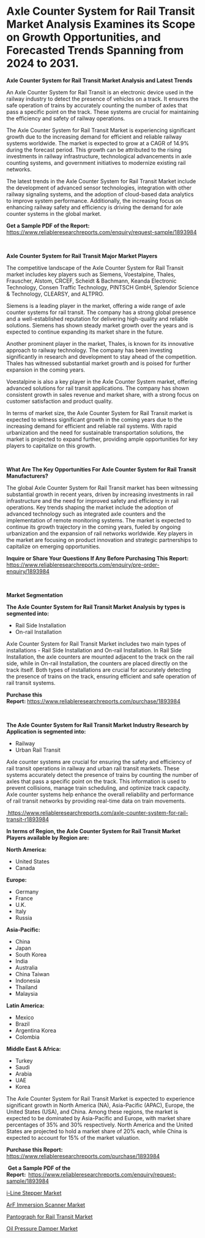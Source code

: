 <p><h1>Axle Counter System for Rail Transit Market Analysis Examines its Scope on Growth Opportunities, and Forecasted Trends Spanning from 2024 to 2031.</h1></p><p><strong>Axle Counter System for Rail Transit Market Analysis and Latest Trends</strong></p>
<p><p>An Axle Counter System for Rail Transit is an electronic device used in the railway industry to detect the presence of vehicles on a track. It ensures the safe operation of trains by accurately counting the number of axles that pass a specific point on the track. These systems are crucial for maintaining the efficiency and safety of railway operations.</p><p>The Axle Counter System for Rail Transit Market is experiencing significant growth due to the increasing demand for efficient and reliable railway systems worldwide. The market is expected to grow at a CAGR of 14.9% during the forecast period. This growth can be attributed to the rising investments in railway infrastructure, technological advancements in axle counting systems, and government initiatives to modernize existing rail networks.</p><p>The latest trends in the Axle Counter System for Rail Transit Market include the development of advanced sensor technologies, integration with other railway signaling systems, and the adoption of cloud-based data analytics to improve system performance. Additionally, the increasing focus on enhancing railway safety and efficiency is driving the demand for axle counter systems in the global market.</p></p>
<p><strong>Get a Sample PDF of the Report:&nbsp;</strong> <a href="https://www.reliableresearchreports.com/enquiry/request-sample/1893984">https://www.reliableresearchreports.com/enquiry/request-sample/1893984</a></p>
<p>&nbsp;</p>
<p><strong>Axle Counter System for Rail Transit Major Market Players</strong></p>
<p><p>The competitive landscape of the Axle Counter System for Rail Transit market includes key players such as Siemens, Voestalpine, Thales, Frauscher, Alstom, CRCEF, Scheidt & Bachmann, Keanda Electronic Technology, Consen Traffic Technology, PINTSCH GmbH, Splendor Science & Technology, CLEARSY, and ALTPRO.</p><p>Siemens is a leading player in the market, offering a wide range of axle counter systems for rail transit. The company has a strong global presence and a well-established reputation for delivering high-quality and reliable solutions. Siemens has shown steady market growth over the years and is expected to continue expanding its market share in the future.</p><p>Another prominent player in the market, Thales, is known for its innovative approach to railway technology. The company has been investing significantly in research and development to stay ahead of the competition. Thales has witnessed substantial market growth and is poised for further expansion in the coming years.</p><p>Voestalpine is also a key player in the Axle Counter System market, offering advanced solutions for rail transit applications. The company has shown consistent growth in sales revenue and market share, with a strong focus on customer satisfaction and product quality.</p><p>In terms of market size, the Axle Counter System for Rail Transit market is expected to witness significant growth in the coming years due to the increasing demand for efficient and reliable rail systems. With rapid urbanization and the need for sustainable transportation solutions, the market is projected to expand further, providing ample opportunities for key players to capitalize on this growth.</p></p>
<p>&nbsp;</p>
<p><strong>What Are The Key Opportunities For Axle Counter System for Rail Transit Manufacturers?</strong></p>
<p><p>The global Axle Counter System for Rail Transit market has been witnessing substantial growth in recent years, driven by increasing investments in rail infrastructure and the need for improved safety and efficiency in rail operations. Key trends shaping the market include the adoption of advanced technology such as integrated axle counters and the implementation of remote monitoring systems. The market is expected to continue its growth trajectory in the coming years, fueled by ongoing urbanization and the expansion of rail networks worldwide. Key players in the market are focusing on product innovation and strategic partnerships to capitalize on emerging opportunities.</p></p>
<p><strong>Inquire or Share Your Questions If Any Before Purchasing This Report:</strong> <a href="https://www.reliableresearchreports.com/enquiry/pre-order-enquiry/1893984">https://www.reliableresearchreports.com/enquiry/pre-order-enquiry/1893984</a></p>
<p>&nbsp;</p>
<p><strong>Market Segmentation</strong></p>
<p><strong>The Axle Counter System for Rail Transit Market Analysis by types is segmented into:</strong></p>
<p><ul><li>Rail Side Installation</li><li>On-rail Installation</li></ul></p>
<p><p>Axle Counter System for Rail Transit Market includes two main types of installations - Rail Side Installation and On-rail Installation. In Rail Side Installation, the axle counters are mounted adjacent to the track on the rail side, while in On-rail Installation, the counters are placed directly on the track itself. Both types of installations are crucial for accurately detecting the presence of trains on the track, ensuring efficient and safe operation of rail transit systems.</p></p>
<p><strong>Purchase this Report:&nbsp;</strong><a href="https://www.reliableresearchreports.com/purchase/1893984">https://www.reliableresearchreports.com/purchase/1893984</a></p>
<p>&nbsp;</p>
<p><strong>The Axle Counter System for Rail Transit Market Industry Research by Application is segmented into:</strong></p>
<p><ul><li>Railway</li><li>Urban Rail Transit</li></ul></p>
<p><p>Axle counter systems are crucial for ensuring the safety and efficiency of rail transit operations in railway and urban rail transit markets. These systems accurately detect the presence of trains by counting the number of axles that pass a specific point on the track. This information is used to prevent collisions, manage train scheduling, and optimize track capacity. Axle counter systems help enhance the overall reliability and performance of rail transit networks by providing real-time data on train movements.</p></p>
<p><a href="https://www.reliableresearchreports.com/axle-counter-system-for-rail-transit-r1893984">&nbsp;https://www.reliableresearchreports.com/axle-counter-system-for-rail-transit-r1893984</a></p>
<p><strong>In terms of Region, the Axle Counter System for Rail Transit Market Players available by Region are:</strong></p>
<p>
    <p> <strong> North America: </strong>
        <ul>
            <li>United States</li>
            <li>Canada</li>
        </ul>
        </p> 
    <p> <strong> Europe: </strong>
        <ul>
            <li>Germany</li>
            <li>France</li>
            <li>U.K.</li>
            <li>Italy</li>
            <li>Russia</li>
        </ul>
        </p> 
    <p> <strong> Asia-Pacific: </strong>
        <ul>
            <li>China</li>
            <li>Japan</li>
            <li>South Korea</li>
            <li>India</li>
            <li>Australia</li>
            <li>China Taiwan</li>
            <li>Indonesia</li>
            <li>Thailand</li>
            <li>Malaysia</li>
        </ul>
        </p> 
    <p> <strong> Latin America: </strong>
        <ul>
            <li>Mexico</li>
            <li>Brazil</li>
            <li>Argentina Korea</li>
            <li>Colombia</li>
        </ul>
        </p> 
    <p> <strong> Middle East & Africa: </strong>
        <ul>
            <li>Turkey</li>
            <li>Saudi</li>
            <li>Arabia</li>
            <li>UAE</li>
            <li>Korea</li>
        </ul>
    </p>
    </p>
<p><p>The Axle Counter System for Rail Transit Market is expected to experience significant growth in North America (NA), Asia-Pacific (APAC), Europe, the United States (USA), and China. Among these regions, the market is expected to be dominated by Asia-Pacific and Europe, with market share percentages of 35% and 30% respectively. North America and the United States are projected to hold a market share of 20% each, while China is expected to account for 15% of the market valuation.</p></p>
<p><strong>Purchase this Report: </strong><a href="https://www.reliableresearchreports.com/purchase/1893984">https://www.reliableresearchreports.com/purchase/1893984</a></p>
<p>&nbsp;<strong>Get a Sample PDF of the Report:&nbsp;&nbsp;</strong><a href="https://www.reliableresearchreports.com/enquiry/request-sample/1893984">https://www.reliableresearchreports.com/enquiry/request-sample/1893984</a></p>
<p><strong></strong></p>
<p><p><a href="https://github.com/seamusocallaghan/Market-Research-Report-List-1/blob/main/i-line-stepper-market.md">i-Line Stepper Market</a></p><p><a href="https://github.com/graysonwolfe1913/Market-Research-Report-List-1/blob/main/arf-immersion-scanner-market.md">ArF Immersion Scanner Market</a></p><p><a href="https://github.com/widyafarer/Market-Research-Report-List-1/blob/main/pantograph-for-rail-transit-market.md">Pantograph for Rail Transit Market</a></p><p><a href="https://github.com/sydneyHaley871/Market-Research-Report-List-1/blob/main/oil-pressure-damper-market.md">Oil Pressure Damper Market</a></p></p>